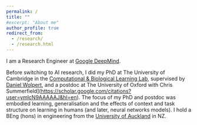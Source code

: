 ```yaml
---
permalink: /
title: ""
#excerpt: "About me"
author_profile: true
redirect_from:
  - /research/
  - /research.html
---
```


I am a Research Engineer at [Google DeepMind](http://deepmind.com). 

Before switching to AI research, I did my PhD at The University of Cambridge in the [Computational \& Biological Learning Lab](http://learning.eng.cam.ac.uk/Public/),
supervised by [Daniel Wolpert](https://scholar.google.com/citations?user=YM8BRlUAAAAJ&hl=en), and a postdoc at The University of Oxford with Chris Summerfield](https://scholar.google.com/citations?user=ymlcN9AAAAAJ&hl=en).
The focus of my PhD and postdoc was embodied learning, generalisation and the effects of context and task structure on learning in humans (and later, neural networks models).
I hold a BEng (hons) in engineering from the [University of Auckland](https://www.auckland.ac.nz/en.html) in NZ.

